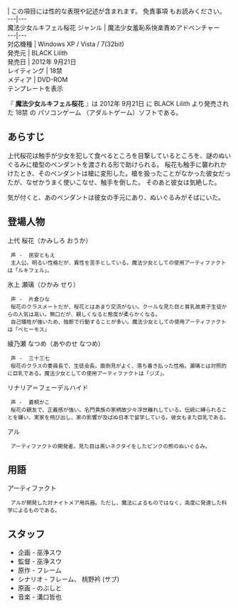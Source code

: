 |  この項目には性的な表現や記述が含まれます。  免責事項  もお読みください。  
---|---  
魔法少女ルキフェル桜花  ジャンル  |  魔法少女羞恥系快楽責めアドベンチャー   
---|---  
対応機種  |  Windows XP / Vista / 7(32bit)   
発売元  |  BLACK Lilith   
発売日  |  2012年  9月21日   
レイティング  |  18禁   
メディア  |  DVD-ROM   
テンプレートを表示  
  
『 **魔法少女ルキフェル桜花** 』は  2012年  9月21日  に  BLACK Lilith  より発売された  18禁  の  パソコンゲーム
（アダルトゲーム）ソフトである。

##  あらすじ  

上代桜花は触手が少女を犯して食べるところを目撃しているところを、謎のぬいぐるみに槍型のペンダントを渡される形で助けられる。
桜花も触手に襲われかけたとき、そのペンダントは槍に変形した。槍を扱ったことがなかった彼女だったが、なぜかうまく使いこなせ、触手を倒した。
そのあと彼女は気絶した。

気が付くと、あのペンダントは彼女の手元にあり、ぬいぐるみがそばにいた。

##  登場人物  

上代 桜花（かみしろ おうか）

     声 -  民安ともえ 
     主人公。明るい性格だが、異性を苦手としている。魔法少女としての使用アーティファクトは「ルキフェル」。 
氷上 瀬璃（ひかみ せり）

     声 -  片倉ひな 
     桜花のクラスメートだが、桜花とはあまり交流がない。クールな見た目と貧乳故男子生徒からの人気は高い。無口だが、親しくなると態度が柔らかくなる。 
     自己犠牲が強いため、独断で行動することが多い。魔法少女としての使用アーティファクトは「ベヒーモス」 
綾乃瀬 なつめ（あやのせ なつめ）

     声 -  三十三七 
     桜花のクラスの委員長で、生徒会長。面倒見がよく、落ち着き払った性格。瀬璃とは対照的に巨乳である。魔法少女としての使用アーティファクトは「ジズ」。 
リナリア＝フェーデルハイド

     声 -  蒼桐かこ 
     桜花の親友で、正義感が強い。名門貴族の家柄故少々浮世離れしている。伝統に縛られることを嫌い、実家を飛び出し、家の影響が及ばぬ日本で留学している。彼女もまた巨乳である。 
アル

     アーティファクトの開発者。見た目は黒いネクタイをしたピンクの熊のぬいぐるみ。 

##  用語  

アーティファクト

     アルが開発した対ナイトメア用兵器。ただし、魔法によるものではなく、高度に発達した科学によるものである。 

##  スタッフ  

  * 企画 -  巫浄スウ 
  * 監督 - 巫浄スウ 
  * 原作 -  フレーム 
  * シナリオ - フレーム、  桃野衿  (サブ) 
  * 原画 -  のぶしと 
  * 音楽 -  溝口哲也 

